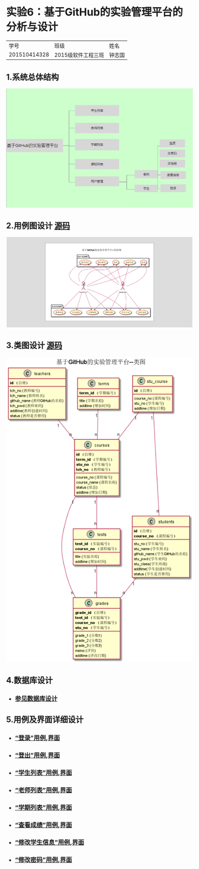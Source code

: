  # 实验6：基于GitHub的实验管理平台的分析与设计
 <table>
<tr>
<td>学号</td>
<td>班级</td>
<td>姓名</td>
</tr>
<tr>
<td>201510414328</td>
<td>2015级软件工程三班</td>
<td>钟志国</td>
</tr>
</table>

## 1.系统总体结构
![](图片/structure.png)

 
## 2.用例图设计 [源码](src/usercase.puml)
![](图片/yongLi.png)

## 3.类图设计 [源码](src/class.puml)
![](图片/class.png)

## 4.数据库设计
- ### [参见数据库设计](数据库设计/DateBaseDesigin.md)

## 5.用例及界面详细设计
- ### [“登录”用例](用户/login.md),[界面](https:///ccm1314.github.io/is_analysis/test6/界面/index.html)
- ### [“登出”用例](用户/logOut.md),[界面](https://ccm1314.github.io/is_analysis/test6/界面/logout.html)
- ### [“学生列表”用例](用户/studentList.md),[界面](https://ccm1314.github.io/is_analysis/test6/界面/studentList.html)
- ### [“老师列表”用例](用户/teacherList.md),[界面](https://ccm1314.github.io/is_analysis/test6/界面/teacherList.html)
- ### [“学期列表”用例](用户/termList.md),[界面](https://ccm1314.github.io/is_analysis/test6/界面/termList.html)
- ### [“查看成绩”用例](用户/grade.md),[界面](https://ccm1314.github.io/is_analysis/test6/界面/Grade.html)
- ### [“修改学生信息”用例](用户/changeUserMessage.md),[界面](https://ccm1314.github.io/is_analysis/test6/界面/updateStudentInfo.html)
- ### [“修改密码”用例](用户/changePassword.md),[界面](https://ccm1314.github.io/is_analysis/界面/updatePassword.html)
 
 
